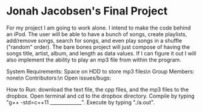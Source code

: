# Jonah Jacobsen's Final Project
For my project I am going to work alone. I intend to make the code behind an iPod. The user will be able to have a bunch of songs, create playlists, add/remove songs, search for songs, and even play songs in a shuffle ("random" order). The bare bones project will just compose of having the songs title, artist, album, and length as data values. If I can figure it out I will also implement the ability to play an mp3 file from within the program.

System Requirements: Space on HDD to store mp3 files\n
Group Members: none\n
Contributors:\n
Open issues/bugs:

How to Run: download the text file, the cpp files, and the mp3 files to the dropbox. Open terminal and cd to the dropbox directory. Compile by typing "g++ -std=c++11 _____________". Execute by typing "./a.out".